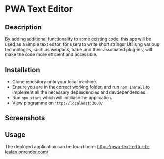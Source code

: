 # PWA Text Editor

## Description

By adding additional functionality to some existing code, this app will be used as a simple text editor, for users to write short strings. Utilising various technologies, such as webpack, babel and their associated plug-ins, will make the code more efficient and accessible.

## Installation

- Clone repository onto your local machine.
- Ensure you are in the correct working folder, and run `npm install` to implement all the necessary dependencies and devdependencies.
- Run `npm start` which will initiliase the application.
- View programme on `http://localhost:3000/`

## Screenshots

## Usage

The deployed application can be found here: https://pwa-text-editor-b-lealan.onrender.com/